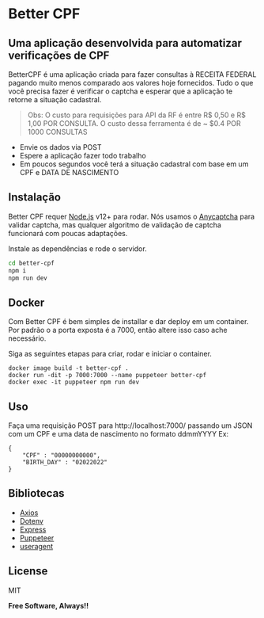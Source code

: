 # Better CPF 
## Uma aplicação desenvolvida para automatizar verificações de CPF


BetterCPF é uma aplicação criada para fazer consultas à RECEITA FEDERAL pagando muito menos comparado aos valores hoje fornecidos. Tudo o que você precisa fazer é verificar o captcha e esperar que a aplicação te retorne a situação cadastral.

> Obs: O custo para requisições para API da RF é entre R$ 0,50  e R$ 1,00 POR CONSULTA. 
O custo dessa ferramenta é de ~ $0.4 POR 1000 CONSULTAS
- Envie os dados via POST
- Espere a aplicação fazer todo trabalho
- Em poucos segundos você terá a situação cadastral com base em um CPF e DATA DE NASCIMENTO


## Instalação

Better CPF requer  [Node.js](https://nodejs.org/) v12+ para rodar.
Nós usamos o [Anycaptcha](https://anycaptcha.com/) para validar captcha, mas qualquer algoritmo de validação de captcha funcionará com poucas adaptações.

Instale as dependências e rode o servidor.

```sh
cd better-cpf
npm i
npm run dev
```

## Docker

Com Better CPF é bem simples de installar e dar deploy em um container.
Por padrão o a porta exposta é a 7000, então altere isso caso ache necessário.

Siga as seguintes etapas para criar, rodar e iniciar o container.

```
docker image build -t better-cpf .
docker run -dit -p 7000:7000 --name puppeteer better-cpf
docker exec -it puppeteer npm run dev
``` 
## Uso
Faça uma requisição POST para http://localhost:7000/ passando um JSON com um CPF e uma data de nascimento no formato ddmmYYYY
Ex: 
```
{
    "CPF" : "00000000000",
    "BIRTH_DAY" : "02022022"
}
```



## Bibliotecas
- [Axios](https://www.npmjs.com/package/axios)
- [Dotenv](https://www.npmjs.com/package/dotenv)
- [Express](https://www.npmjs.com/package/express)
- [Puppeteer](https://www.npmjs.com/package/puppeteer)
- [useragent](https://www.npmjs.com/package/user-agents)


## License

MIT

**Free Software, Always!!**
